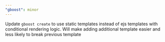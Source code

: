 ```yaml
---
"gboost": minor
---
```


Update `gboost create` to use static templates instead of ejs templates with conditional rendering logic. Will make adding additional template easier and less likely to break previous template
